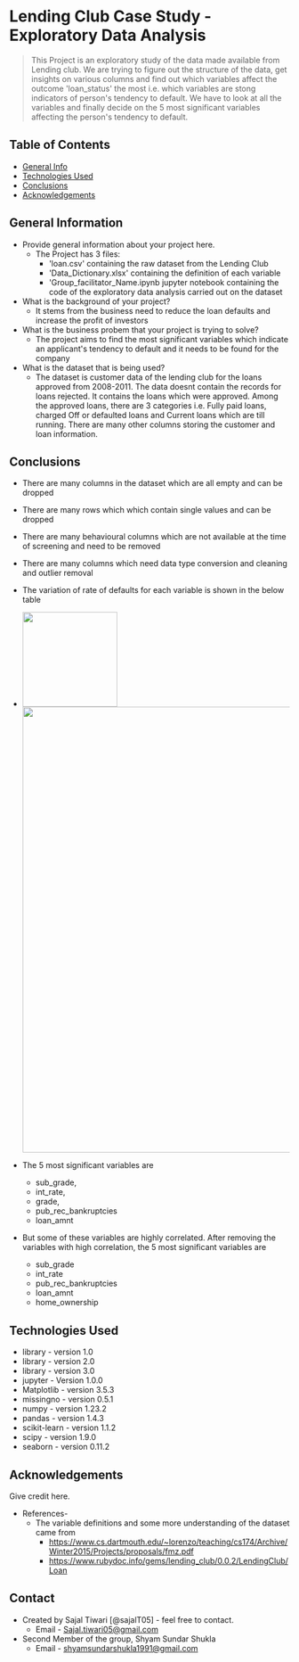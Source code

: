 # Lending Club Case Study - Exploratory Data Analysis
<!-- > Outline a brief description of your project.-->
> This Project is an exploratory study of the data made available from Lending club. We are trying to figure out the structure of the data, get insights on various columns and find out which variables affect the outcome 'loan_status' the most i.e. which variables are stong indicators of person's tendency to default. We have to look at all the variables and finally decide on the 5 most significant variables affecting the person's tendency to default.


## Table of Contents
* [General Info](#general-information)
* [Technologies Used](#technologies-used)
* [Conclusions](#conclusions)
* [Acknowledgements](#acknowledgements)

<!-- You can include any other section that is pertinent to your problem -->

## General Information
- Provide general information about your project here.
  - The Project has 3 files: 
      - 'loan.csv' containing the raw dataset from the Lending Club
      - 'Data_Dictionary.xlsx' containing the definition of each variable
      - 'Group_facilitator_Name.ipynb jupyter notebook containing the code of the exploratory data analysis carried out on the dataset
- What is the background of your project?
  -  It stems from the business need to reduce the loan defaults and increase the profit of investors
- What is the business probem that your project is trying to solve?
  -  The project aims to find the most significant variables which indicate an applicant's tendency to default and it needs to be found for the company
- What is the dataset that is being used?
  - The dataset is customer data of the lending club for the loans approved from 2008-2011. The data doesnt contain the records for loans rejected. It contains the loans which were approved. Among the approved loans, there are 3 categories i.e. Fully paid loans, charged Off or defaulted loans and Current loans which are till running. There are many other columns storing the customer and loan information.

<!-- You don't have to answer all the questions - just the ones relevant to your project. -->

## Conclusions
<!-- - Conclusion 1 from the analysis
- Conclusion 2 from the analysis
- Conclusion 3 from the analysis
- Conclusion 4 from the analysis -->
- There are many columns in the dataset which are all empty and can be dropped
- There are many rows which which contain single values and can be dropped
- There are many behavioural columns which are not available at the time of screening and need to be removed
- There are many columns which need data type conversion and cleaning and outlier removal
- The variation of rate of defaults for each variable is shown in the below table
- <img src="https://user-images.githubusercontent.com/111374919/188313686-2f6a7d46-849b-4f2b-add6-d30614cb6c6f.png" width="170"/> <img src="https://user-images.githubusercontent.com/111374919/188314528-45e8b790-1555-482d-9ee0-400c420d0f8f.png" width="800"/> 

- The 5 most significant variables are 
    - sub_grade,
    - int_rate, 
    - grade, 
    - pub_rec_bankruptcies 
    - loan_amnt
- But some of these variables are highly correlated. After removing the variables with high correlation, the 5 most significant variables are
    - sub_grade
    - int_rate
    - pub_rec_bankruptcies
    - loan_amnt
    - home_ownership


<!-- You don't have to answer all the questions - just the ones relevant to your project. -->


## Technologies Used
- library - version 1.0
- library - version 2.0
- library - version 3.0
- jupyter - Version 1.0.0
- Matplotlib - version 3.5.3
- missingno - version 0.5.1
- numpy - version 1.23.2
- pandas - version 1.4.3
- scikit-learn - version 1.1.2
- scipy - version 1.9.0
- seaborn - version 0.11.2

<!-- As the libraries versions keep on changing, it is recommended to mention the version of library used in this project -->

## Acknowledgements
Give credit here.
<!--- This project was inspired by...-->
- References- 
  - The variable definitions and some more understanding of the dataset came from
    - https://www.cs.dartmouth.edu/~lorenzo/teaching/cs174/Archive/Winter2015/Projects/proposals/fmz.pdf
    - https://www.rubydoc.info/gems/lending_club/0.0.2/LendingClub/Loan
<!--- This project was based on [this tutorial](https://www.example.com).-->


## Contact
- Created by Sajal Tiwari [@sajalT05] - feel free to contact.
  - Email - Sajal.tiwari05@gmail.com
- Second Member of the group, Shyam Sundar Shukla
  - Email - shyamsundarshukla1991@gmail.com


<!-- Optional -->
<!-- ## License -->
<!-- This project is open source and available under the [... License](). -->

<!-- You don't have to include all sections - just the one's relevant to your project -->
